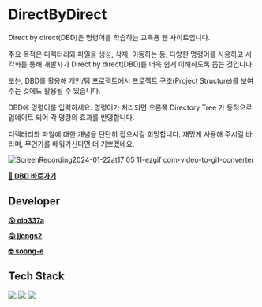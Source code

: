 # DirectByDirect

Direct by direct(DBD)은 명령어를 학습하는 교육용 웹 사이트입니다. 

주요 목적은 디렉터리와 파일을 생성, 삭제, 이동하는 등, 다양한 명령어를 사용하고 시각화를 통해 개발자가 Direct by direct(DBD)를 더욱 쉽게 이해하도록 돕는 것입니다.

또는, DBD를 활용해 개인/팀 프로젝트에서 프로젝트 구조(Project Structure)를 보여주는 것에도 활용될 수 있습니다.

DBD에 명령어를 입력하세요. 명령어가 처리되면 오른쪽 Directory Tree 가 동적으로 업데이트 되어 각 명령의 효과를 반영합니다.

디렉터리와 파일에 대한 개념을 탄탄히 잡으시길 희망합니다. 재밌게 사용해 주시길 바라며, 무언가를 배워가신다면 더 기쁘겠네요.

![ScreenRecording2024-01-22at17 05 11-ezgif com-video-to-gif-converter](https://github.com/SOONG-E/Directbydirect/assets/52056062/6fe563cd-a0a6-4c92-b810-7f4e958d51b2)

**[🔗 DBD 바로가기](https://direct-by-direct.web.app/)**

## Developer

**[😮 oio337a](https://github.com/oio337a)**

**[😜 jjongs2](https://github.com/jjongs2)**

**[🤓 soong-e](https://github.com/SOONG-E)**

## Tech Stack

<img src="https://img.shields.io/badge/react-61DAFB?style=for-the-badge&logo=react&logoColor=white">
<img src="https://img.shields.io/badge/tailwindcss-06B6D4?style=for-the-badge&logo=tailwindcss&logoColor=white">
<img src="https://img.shields.io/badge/firebase-FFCA28?style=for-the-badge&logo=firebase&logoColor=white">